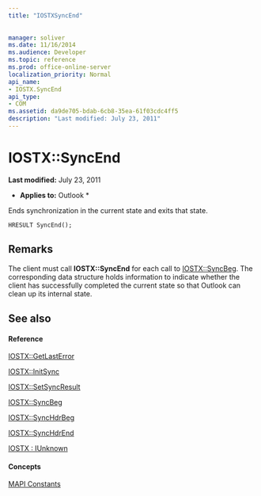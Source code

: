 ```yaml
---
title: "IOSTXSyncEnd"
 
 
manager: soliver
ms.date: 11/16/2014
ms.audience: Developer
ms.topic: reference
ms.prod: office-online-server
localization_priority: Normal
api_name:
- IOSTX.SyncEnd
api_type:
- COM
ms.assetid: da9de705-bdab-6cb8-35ea-61f03cdc4ff5
description: "Last modified: July 23, 2011"
---
```


# IOSTX::SyncEnd

 **Last modified:** July 23, 2011 
  
 * **Applies to:** Outlook * 
  
Ends synchronization in the current state and exits that state.
  
```
HRESULT SyncEnd();
```

## Remarks

The client must call **IOSTX::SyncEnd** for each call to [IOSTX::SyncBeg](iostx-syncbeg.md). The corresponding data structure holds information to indicate whether the client has successfully completed the current state so that Outlook can clean up its internal state.
  
## See also

#### Reference

[IOSTX::GetLastError](iostx-getlasterror.md)
  
[IOSTX::InitSync](iostx-initsync.md)
  
[IOSTX::SetSyncResult](iostx-setsyncresult.md)
  
[IOSTX::SyncBeg](iostx-syncbeg.md)
  
[IOSTX::SyncHdrBeg](iostx-synchdrbeg.md)
  
[IOSTX::SyncHdrEnd](iostx-synchdrend.md)
  
[IOSTX : IUnknown](iostxiunknown.md)
#### Concepts

[MAPI Constants](mapi-constants.md)

